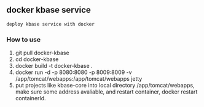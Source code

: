 ## docker kbase service 
	deploy kbase service with docker

### How to use
1. git pull docker-kbase
2. cd docker-kbase
3. docker build -t docker-kbase .
4. docker run -d -p 8080:8080 -p 8009:8009 -v /app/tomcat/webapps:/app/tomcat/webapps jetty
5. put projects like kbase-core into local directory /app/tomcat/webapps, make sure some address avaliable, and restart container, docker restart containerId.


